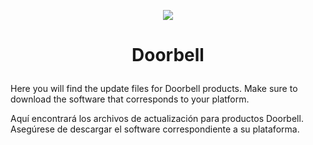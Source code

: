 <p align="center">
  <img src="https://surix.net/images/logo-scrolled.png" />
</p>

# <p align="center">Doorbell</p>

Here you will find the update files for Doorbell products. Make sure to download the software that corresponds to your platform.

Aquí encontrará los archivos de actualización para productos Doorbell. Asegúrese de descargar el software correspondiente a su plataforma.
